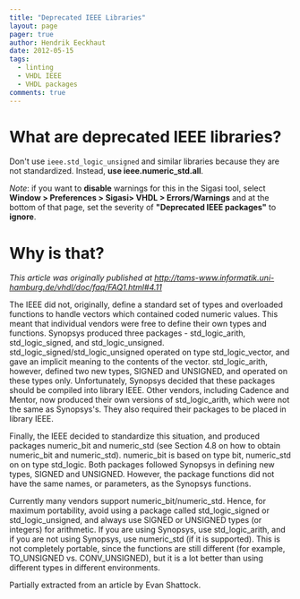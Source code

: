```yaml
---
title: "Deprecated IEEE Libraries"
layout: page 
pager: true
author: Hendrik Eeckhaut
date: 2012-05-15
tags: 
  - linting
  - VHDL IEEE
  - VHDL packages
comments: true
---
```

# What are deprecated IEEE libraries?

Don't use `ieee.std_logic_unsigned` and similar libraries because they are not standardized. 
Instead, **use ieee.numeric_std.all**.

_Note_: if you want to **disable** warnings for this in the Sigasi tool, select **Window > Preferences > Sigasi> VHDL > Errors/Warnings** and at the bottom of that page, set the severity of **"Deprecated IEEE packages"** to **ignore**.

# Why is that?

_This article was originally published at <http://tams-www.informatik.uni-hamburg.de/vhdl/doc/faq/FAQ1.html#4.11>_

The IEEE did not, originally, define a standard set of types and overloaded functions to handle vectors which contained coded numeric values. This meant that individual vendors were free to define their own types and functions.
Synopsys produced three packages - std_logic_arith, std_logic_signed, and std_logic_unsigned. std_logic_signed/std_logic_unsigned operated on type std_logic_vector, and gave an implicit meaning to the contents of the vector. std_logic_arith, however, defined two new types, SIGNED and UNSIGNED, and operated on these types only. Unfortunately, Synopsys decided that these packages should be compiled into library IEEE. Other vendors, including Cadence and Mentor, now produced their own versions of std_logic_arith, which were not the same as Synopsys's. They also required their packages to be placed in library IEEE.

Finally, the IEEE decided to standardize this situation, and produced packages numeric_bit and numeric_std (see Section 4.8 on how to obtain numeric_bit and numeric_std). numeric_bit is based on type bit, numeric_std on on type std_logic. Both packages followed Synopsys in defining new types, SIGNED and UNSIGNED. However, the package functions did not have the same names, or parameters, as the Synopsys functions.

Currently many vendors support numeric_bit/numeric_std. Hence, for maximum portability, avoid using a package called std_logic_signed or std_logic_unsigned, and always use SIGNED or UNSIGNED types (or integers) for arithmetic. If you are using Synopsys, use std_logic_arith, and if you are not using Synopsys, use numeric_std (if it is supported). This is not completely portable, since the functions are still different (for example, TO_UNSIGNED vs. CONV_UNSIGNED), but it is a lot better than using different types in different environments.

Partially extracted from an article by Evan Shattock.